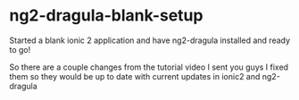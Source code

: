 # ng2-dragula-blank-setup
Started a blank ionic 2 application and have ng2-dragula installed and ready to go!

So there are a couple changes from the tutorial video I sent you guys I fixed them so they would be up to date with current updates in ionic2 and ng2-dragula
